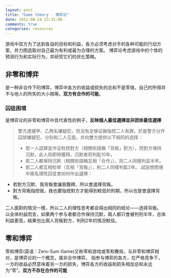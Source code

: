 ```yaml
---
layout: post
title: "Game theory - 博弈论"
date: 2012-08-24 23:31:00
comments: true
categories: resources
---
```

 
游戏中双方为了达到各自的目标和利益，各方必须考虑对手的各种可能的行动方案，并力图选取对自己最为有利或最为合理的方案。
博弈论考虑游戏中的个体的预测行为和实际行为，并研究它们的优化策略。

## 非零和博弈
是一种非合作下的博弈，博弈中各方的收益或损失的总和不是零值，自己的所得并不与他人的所失的大小相等。**双方有合作的可能**。

### 囚徒困境
是博弈论的非零和博弈中具代表性的例子，**反映個人最佳選擇並非团体最佳選擇**
> 警方逮捕甲、乙两名嫌疑犯，但沒有足够证据指控二人有罪。於是警方分开囚禁嫌疑犯，分别和二人见面，并向雙方提供以下相同的选择：
> - 若一人認罪並作证检控對方（相關術語稱「背叛」對方），而對方保持沉默，此人将即時獲释，沉默者将判監10年。
> - 若二人都保持沉默（相關術語稱互相「合作」），则二人同樣判监半年。	
> - 若二人都互相检举（互相「背叛」），則二人同樣判監2年。	
試設想困境中兩名理性囚徒會如何作出選擇：	
- 若對方沉默、我背叛會讓我獲釋，所以會選擇背叛。
- 對方背叛指控我，我也要指控對方才能得到較低的刑期，所以也是會選擇背叛。

二人面對的情況一樣，所以二人的理性思考都会得出相同的结论——选择背叛。
以全体利益而言，如果两个参与者都合作保持沉默，兩人都只會被判刑半年，总体利益更高，結果也比兩人背叛對方、判刑2年的情況較佳。

## 零和博弈
零和博弈(英语：Zero-Sum Game)又称零和游戏或零和賽局，与非零和博弈相对，是博弈论的一个概念，属非合作博弈，
指参与博弈的各方，在严格竞争下，一方的收益必然意味着另一方的损失，博弈各方的收益和损失相加总和永远为“零”。**双方不存在合作的可能**
